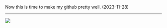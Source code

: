 
Now this is time to make my github pretty well. (2023-11-28)

---
<img src="https://img.shields.io/badge/flutter-02569B?style=for-the-badge&logo=Flutter&logoColor=blue">
